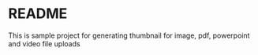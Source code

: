 # README

This is sample project for generating thumbnail for image, pdf, powerpoint and video file uploads